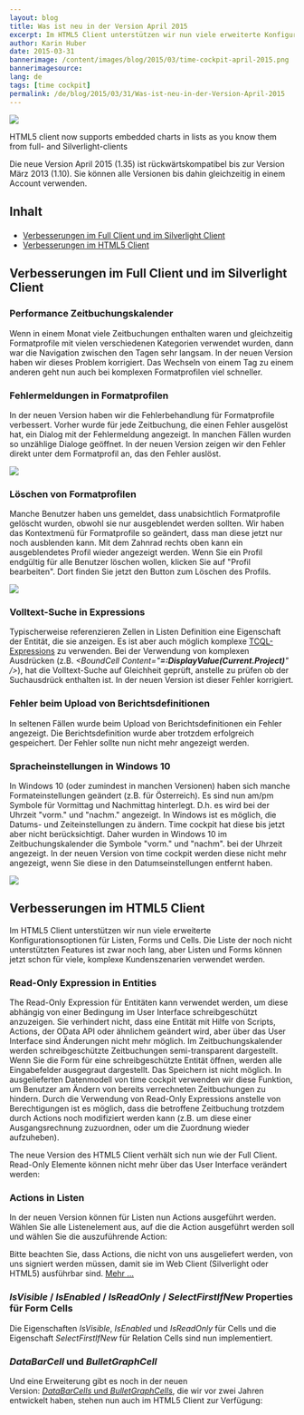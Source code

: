 ```yaml
---
layout: blog
title: Was ist neu in der Version April 2015
excerpt: Im HTML5 Client unterstützen wir nun viele erweiterte Konfigurationsoptionen für Listen, Forms und Cells. Die Liste der noch nicht unterstützten Features ist zwar noch lang, aber Listen und Forms können jetzt schon für viele, komplexe Kundenszenarien verwendet werden.
author: Karin Huber
date: 2015-03-31
bannerimage: /content/images/blog/2015/03/time-cockpit-april-2015.png
bannerimagesource: 
lang: de
tags: [time cockpit]
permalink: /de/blog/2015/03/31/Was-ist-neu-in-der-Version-April-2015
---
```


<img src="{{site.baseurl}}/content/images/blog/2015/03/BarChartsLarge.png" /><p class="imageCaption">HTML5 client now supports embedded charts in lists as you know them from full- and Silverlight-clients</p><p>Die neue Version April 2015 (1.35) ist rückwärtskompatibel bis zur Version März 2013 (1.10). Sie können alle Versionen bis dahin gleichzeitig in einem Account verwenden.</p><h2>Inhalt
</h2><ul>
  <li>
    <a href="#Full">Verbesserungen im Full Client und im Silverlight Client</a>
  </li>
  <li>
    <a href="#HTML5">Verbesserungen im HTML5 Client</a>
  </li>
</ul><h2>
  <a id="Full" name="Full" class="mce-item-anchor"></a>Verbesserungen im Full Client und im Silverlight Client</h2><h3>Performance Zeitbuchungskalender</h3><p>Wenn in einem Monat viele Zeitbuchungen enthalten waren und gleichzeitig Formatprofile mit vielen verschiedenen Kategorien verwendet wurden, dann war die Navigation zwischen den Tagen sehr langsam. In der neuen Version haben wir dieses Problem korrigiert. Das Wechseln von einem Tag zu einem anderen geht nun auch bei komplexen Formatprofilen viel schneller.</p><h3>Fehlermeldungen in Formatprofilen
</h3><p>In der neuen Version haben wir die Fehlerbehandlung für Formatprofile verbessert. Vorher wurde für jede Zeitbuchung, die einen Fehler ausgelöst hat, ein Dialog mit der Fehlermeldung angezeigt. In manchen Fällen wurden so unzählige Dialoge geöffnet. In der neuen Version zeigen wir den Fehler direkt unter dem Formatprofil an, das den Fehler auslöst.</p><p>
  <img src="{{site.baseurl}}/content/images/blog/2015/03/formatting-profile-error.png" />
</p><h3>Löschen von Formatprofilen
</h3><p>Manche Benutzer haben uns gemeldet, dass unabsichtlich Formatprofile gelöscht wurden, obwohl sie nur ausgeblendet werden sollten. Wir haben das Kontextmenü für Formatprofile so geändert, dass man diese jetzt nur noch ausblenden kann. Mit dem Zahnrad rechts oben kann ein ausgeblendetes Profil wieder angezeigt werden. Wenn Sie ein Profil endgültig für alle Benutzer löschen wollen, klicken Sie auf "Profil bearbeiten". Dort finden Sie jetzt den Button zum Löschen des Profils.</p><p>
  <img src="{{site.baseurl}}/content/images/blog/2015/03/hide-formatting-profile.png" />
</p><h3>Volltext-Suche in Expressions</h3><p>Typischerweise referenzieren Zellen in Listen Definition eine Eigenschaft der Entität, die sie anzeigen. Es ist aber auch möglich komplexe <a href="http://help.timecockpit.com/?topic=html/28e3e0bd-6bd7-4435-930b-69671817bf95.htm">TCQL-Expressions</a> zu verwenden. Bei der Verwendung von komplexen Ausdrücken (z.B. <em>&lt;BoundCell Content="<strong>=:DisplayValue(Current.Project)</strong>" /&gt;</em>), hat die Volltext-Suche auf Gleichheit geprüft, anstelle zu prüfen ob der Suchausdrück enthalten ist. In der neuen Version ist dieser Fehler korrigiert.</p><h3>Fehler beim Upload von Berichtsdefinitionen
</h3><p>In seltenen Fällen wurde beim Upload von Berichtsdefinitionen ein Fehler angezeigt. Die Berichtsdefinition wurde aber trotzdem erfolgreich gespeichert. Der Fehler sollte nun nicht mehr angezeigt werden.</p><h3>Spracheinstellungen in Windows 10</h3><p>In Windows 10 (oder zumindest in manchen Versionen) haben sich manche Formateinstellungen geändert (z.B. für Österreich). Es sind nun am/pm Symbole für Vormittag und Nachmittag hinterlegt. D.h. es wird bei der Uhrzeit "vorm." und "nachm." angezeigt. In Windows ist es möglich, die Datums- und Zeiteinstellungen zu ändern. Time cockpit hat diese bis jetzt aber nicht berücksichtigt. Daher wurden in Windows 10 im Zeitbuchungskalender die Symbole "vorm." und "nachm". bei der Uhrzeit angezeigt. In der neuen Version von time cockpit werden diese nicht mehr angezeigt, wenn Sie diese in den Datumseinstellungen entfernt haben.</p><p>
  <img src="{{site.baseurl}}/content/images/blog/2015/03/am-pm-symbols.png" />
</p><h2>
  <a id="HTML5" name="HTML5" class="mce-item-anchor"></a>Verbesserungen im HTML5 Client</h2><p>Im HTML5 Client unterstützen wir nun viele erweiterte Konfigurationsoptionen für Listen, Forms und Cells. Die Liste der noch nicht unterstützten Features ist zwar noch lang, aber Listen und Forms können jetzt schon für viele, komplexe Kundenszenarien verwendet werden.</p><h3>Read-Only Expression in Entities</h3><p>The Read-Only Expression für Entitäten kann verwendet werden, um diese abhängig von einer Bedingung im User Interface schreibgeschützt anzuzeigen. Sie verhindert nicht, dass eine Entität mit Hilfe von Scripts, Actions, der OData API oder ähnlichem geändert wird, aber über das User Interface sind Änderungen nicht mehr möglich. Im Zeitbuchungskalender werden schreibgeschützte Zeitbuchungen semi-transparent dargestellt. Wenn Sie die Form für eine schreibgeschützte Entität öffnen, werden alle Eingabefelder ausgegraut dargestellt. Das Speichern ist nicht möglich. In ausgelieferten Datenmodell von time cockpit verwenden wir diese Funktion, um Benutzer am Ändern von bereits verrechneten Zeitbuchungen zu hindern. Durch die Verwendung von Read-Only Expressions anstelle von Berechtigungen ist es möglich, dass die betroffene Zeitbuchung trotzdem durch Actions noch modifiziert werden kann (z.B. um diese einer Ausgangsrechnung zuzuordnen, oder um die Zuordnung wieder aufzuheben).</p><function name="Composite.Media.ImageGallery.Slimbox2">
  <param name="MediaImage" value="MediaArchive:aec68129-055e-4506-ac85-cab175d2be00" />
  <param name="ThumbnailMaxWidth" value="800" />
  <param name="ThumbnailMaxHeight" value="800" />
  <param name="ImageMaxWidth" value="1280" />
  <param name="ImageMaxHeight" value="1024" />
</function><p>The neue Version des HTML5 Client verhält sich nun wie der Full Client. Read-Only Elemente können nicht mehr über das User Interface verändert werden:</p><function name="Composite.Media.ImageGallery.Slimbox2">
  <param name="MediaImage" value="MediaArchive:4483296f-fb41-4070-b895-0134ee8c22b1" />
  <param name="ThumbnailMaxWidth" value="800" />
  <param name="ThumbnailMaxHeight" value="800" />
  <param name="ImageMaxWidth" value="1280" />
  <param name="ImageMaxHeight" value="1024" />
</function><h3>Actions in Listen</h3><p>In der neuen Version können für Listen nun Actions ausgeführt werden. Wählen Sie alle Listenelement aus, auf die die Action ausgeführt werden soll und wählen Sie die auszuführende Action:</p><function name="Composite.Media.ImageGallery.Slimbox2">
  <param name="MediaImage" value="MediaArchive:8c351fc3-73bf-4098-aeee-1fcf07951cc3" />
  <param name="ThumbnailMaxWidth" value="800" />
  <param name="ThumbnailMaxHeight" value="800" />
  <param name="ImageMaxWidth" value="1280" />
  <param name="ImageMaxHeight" value="1024" />
</function><p class="showcase">Bitte beachten Sie, dass Actions, die nicht von uns ausgeliefert werden, von uns signiert werden müssen, damit sie im Web Client (Silverlight oder HTML5) ausführbar sind. <a href="http://www.timecockpit.com/blog/2014/11/27/Why-You-Need-to-Sign-Your-Custom-Code" target="_blank">Mehr ...</a></p><h3>
  <em>IsVisible</em> / <em>IsEnabled</em> / <em>IsReadOnly</em> / <em>SelectFirstIfNew</em> Properties für Form Cells</h3><p>Die Eigenschaften <em>IsVisible</em>, <em>IsEnabled</em> und <em>IsReadOnly</em> für Cells und die Eigenschaft <em>SelectFirstIfNew</em> für Relation Cells sind nun implementiert.</p><h3>
  <em>DataBarCell</em> und <em>BulletGraphCell</em></h3><p>Und eine Erweiterung gibt es noch in der neuen Version: <a href="~/blog/2013/02/28/Whats-New-in-Version-March-2013" target="_blank"><em>DataBarCells</em> und <em>BulletGraphCells</em></a>, die wir vor zwei Jahren entwickelt haben, stehen nun auch im HTML5 Client zur Verfügung:</p><function name="Composite.Media.ImageGallery.Slimbox2">
  <param name="MediaImage" value="MediaArchive:eb2fd4c4-e65b-45c2-a4e3-2c1348b5121e" />
  <param name="ThumbnailMaxWidth" value="800" />
  <param name="ThumbnailMaxHeight" value="800" />
  <param name="ImageMaxWidth" value="1280" />
  <param name="ImageMaxHeight" value="1024" />
</function>